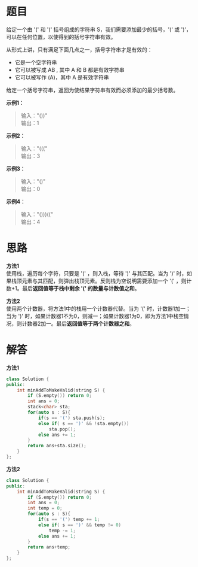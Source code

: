 # **题目**  
给定一个由 '(' 和 ')' 括号组成的字符串 S，我们需要添加最少的括号，'(' 或 ')'，可以在任何位置，以使得到的括号字符串有效。

从形式上讲，只有满足下面几点之一，括号字符串才是有效的：  
- 它是一个空字符串  
- 它可以被写成 AB , 其中 A 和 B 都是有效字符串
- 它可以被写作 (A)，其中 A 是有效字符串  

给定一个括号字符串，返回为使结果字符串有效而必须添加的最少括号数。
 
**示例1**：  
> 输入："())"  
> 输出：1    

**示例2**：  
> 输入："((("  
> 输出：3  

**示例3**：  
> 输入："()"  
> 输出：0  

**示例4**：  
> 输入："()))(("   
> 输出：4 

# **思路** 
**方法1**   
使用栈，遍历每个字符，只要是 '(' ，则入栈，等待 ')' 与其匹配。当为 ')' 时，如果栈顶元素与其匹配，则弹出栈顶元素。反则栈为空说明需要添加一个 '(' ，则计数+1。最后**返回值等于栈中剩余 '(' 的数量与计数值之和**。  

**方法2**   
使用两个计数器，将方法1中的栈用一个计数器代替。当为 '(' 时，计数器1加一；当为 ')' 时，如果计数器1不为0，则减一；如果计数器1为0，即为方法1中栈空情况，则计数器2加一。最后**返回值等于两个计数器之和**。

# **解答**  
**方法1**  
```C++
class Solution {
public:
    int minAddToMakeValid(string S) {
        if (S.empty()) return 0;
        int ans = 0;
        stack<char> sta;
        for(auto s : S){
            if(s == '(') sta.push(s);
            else if( s == ')' && !sta.empty())
                sta.pop();
            else ans += 1;
        }
        return ans+sta.size();
    }
};
```

**方法2**  
```C++
class Solution {
public:
    int minAddToMakeValid(string S) {
        if (S.empty()) return 0;
        int ans = 0;
        int temp = 0;
        for(auto s : S){
            if(s == '(') temp += 1;
            else if( s == ')' && temp != 0)
                temp -= 1;
            else ans += 1;
        }
        return ans+temp;
    }
};
```